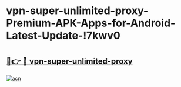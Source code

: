 # vpn-super-unlimited-proxy-Premium-APK-Apps-for-Android-Latest-Update-!7kwv0

# <h2><a href="https://xe3ri7.esa.edu.pl?title=vpn-super-unlimited-proxy&ref=7kwv0">🔗👉 🔴 vpn-super-unlimited-proxy</a></h2>

[![acn](https://github.com/user-attachments/assets/0f9c940e-d8b0-45ae-aac7-cd30a18b3e1c)](https://xe3ri7.esa.edu.pl?title=vpn-super-unlimited-proxy&ref=7kwv0)

